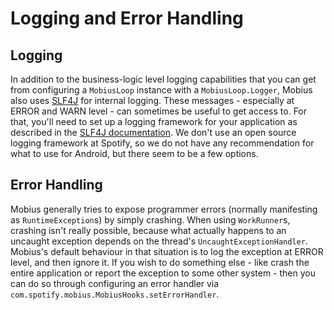 # Logging and Error Handling

## Logging

In addition to the business-logic level logging capabilities that you can get from configuring
a `MobiusLoop` instance with a `MobiusLoop.Logger`, Mobius also uses [SLF4J](http://slf4j.org/) for
internal logging. These messages - especially at ERROR and WARN level - can sometimes be useful to
get access to. For that, you'll need to set up a logging framework for your application as described
in the [SLF4J documentation](http://slf4j.org/manual.html#swapping). We don't use an open source
logging framework at Spotify, so we do not have any recommendation for what to use for Android, but
there seem to be a few options.

## Error Handling

Mobius generally tries to expose programmer errors (normally manifesting as `RuntimeException`s) by
simply crashing. When using `WorkRunner`s, crashing isn't really possible, because what actually
happens to an uncaught exception depends on the thread's `UncaughtExceptionHandler`. Mobius's
default behaviour in that situation is to log the exception at ERROR level, and then ignore it. If
you wish to do something else - like crash the entire application or report the exception to some
other system - then you can do so through configuring an error handler
via `com.spotify.mobius.MobiusHooks.setErrorHandler`.